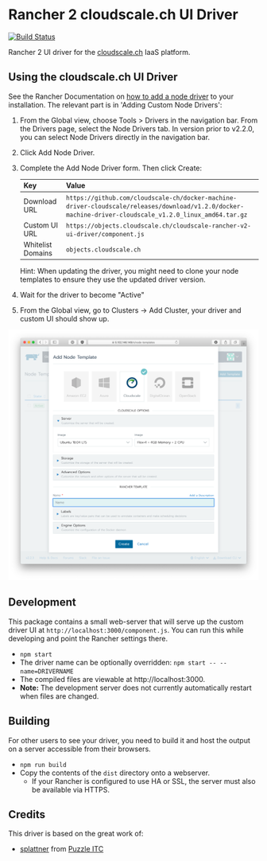 # Rancher 2 cloudscale.ch UI Driver

[![Build Status](https://travis-ci.org/cloudscale-ch/ui-driver-cloudscale.svg?branch=master)](https://travis-ci.org/cloudscale-ch/ui-driver-cloudscale)


Rancher 2 UI driver for the [cloudscale.ch](https://www.cloudscale.ch) IaaS platform.

## Using the cloudscale.ch UI Driver

See the Rancher Documentation on [how to add a node driver](https://rancher.com/docs/rancher/v2.x/en/admin-settings/drivers/node-drivers/) to your installation. The relevant part is in 'Adding Custom Node Drivers':

1. From the Global view, choose Tools > Drivers in the navigation bar. From the Drivers page, select the Node Drivers tab. In version prior to v2.2.0, you can select Node Drivers directly in the navigation bar.
1. Click Add Node Driver.
1. Complete the Add Node Driver form. Then click Create:

    | Key               | Value |
    | ----------------- | ----- |
    | Download URL      | `https://github.com/cloudscale-ch/docker-machine-driver-cloudscale/releases/download/v1.2.0/docker-machine-driver-cloudscale_v1.2.0_linux_amd64.tar.gz` |
    | Custom UI URL     | `https://objects.cloudscale.ch/cloudscale-rancher-v2-ui-driver/component.js` |
    | Whitelist Domains | `objects.cloudscale.ch` |
    
    Hint: When updating the driver, you might need to clone your node templates to ensure they use the updated driver version. 

1. Wait for the driver to become "Active"
1. From the Global view, go to Clusters -> Add Cluster, your driver and custom UI should show up.

![Configuration screen](docs/configuration-screen.png)

## Development

This package contains a small web-server that will serve up the custom driver UI at `http://localhost:3000/component.js`. You can run this while developing and point the Rancher settings there.
* `npm start`
* The driver name can be optionally overridden: `npm start -- --name=DRIVERNAME`
* The compiled files are viewable at http://localhost:3000.
* **Note:** The development server does not currently automatically restart when files are changed.

## Building

For other users to see your driver, you need to build it and host the output on a server accessible from their browsers.

* `npm run build`
* Copy the contents of the `dist` directory onto a webserver.
  * If your Rancher is configured to use HA or SSL, the server must also be available via HTTPS.

## Credits
This driver is based on the great work of:
* [splattner](https://github.com/splattner) from [Puzzle ITC](https://github.com/puzzleitc)
